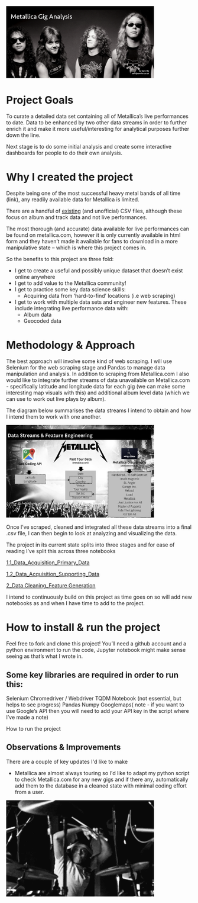 <img src='Assets/readme.png' style="width: 400px;">



# Project Goals

To curate a detailed data set containing all of Metallica’s live performances to date. Data to be enhanced by two other data streams in order to further enrich it and make it more useful/interesting for analytical purposes further down the line. 

Next stage is to do some initial analysis and create some interactive dashboards for people to do their own analysis.

# Why I created the project 

Despite being one of the most successful heavy metal bands of all time (link), any readily available data for Metallica is limited. 

There are a handful of [existing](https://www.kaggle.com/conklindata/metallica-song-catalog/version/1) (and unofficial) CSV files, although these focus on album and track data and not live performances.

The most thorough (and accurate) data available for live performances can be found on metallica.com, however it is only currently available in html form and they haven’t made it available for fans to download in a more manipulative state – which is where this project comes in.

So the benefits to this project are three fold:

  - I get to create a useful and possibly unique dataset that doesn’t exist online anywhere
  - I get to add value to the Metallica community!
  - I get to practice some key data science skills: 
    - Acquiring data from ‘hard-to-find’ locations (i.e web scraping)
  - I get to work with multiple data sets and engineer new features. These include integrating live performance data with:
    - Album data
    - Geocoded data

# Methodology & Approach

The best approach will involve some kind of web scraping. I will use Selenium for the web scraping stage and Pandas to manage data manipulation and analysis. In addition to scraping from Metallica.com I also would like to integrate further streams of data unavailable on Metallica.com - specifically latitude and longitude data for each gig (we can make some interesting map visuals with this) and additional album level data (which we can use to work out live plays by album).

The diagram below summarises the data streams I intend to obtain and how I intend them to work with one another.

<img src='Assets/data_streams_and_feature_engineering.jpeg' style="width: 400px;">

Once I’ve scraped, cleaned and integrated all these data streams into a final .csv file, I can then begin to look at analyzing and visualizing the data.

The project in its current state splits into three stages and for ease of reading I’ve split this across three notebooks

[1.1_Data_Acquisition_Primary_Data](https://github.com/kitsamho/Metallica-Gig-Analysis/blob/master/1.1_Data_Acquisition_Primary_Data/1.1_Data_Acquisition_Primary_Data.ipynb)

[1.2_Data_Acquisition_Supporting_Data](https://github.com/kitsamho/Metallica-Gig-Analysis/tree/master/1.2_Data_Acquisition_Supporting_Data)

[2_Data Cleaning_Feature Generation](https://github.com/kitsamho/Metallica-Gig-Analysis/tree/master/2_Data%20Cleaning%20%26%20Feature%20Generation)

I intend to continuously build on this project as time goes on so will add new notebooks as and when I have time to add to the project.

# How to install & run the project

Feel free to fork and clone this project! You’ll need a github account and a python environment to run the code, Jupyter notebook might make sense seeing as that’s what I wrote in.

## Some key libraries are required in order to run this:

Selenium
Chromedriver / Webdriver
TQDM Notebook (not essential, but helps to see progress)
Pandas
Numpy
Googlemaps( note - if you want to use Google’s API then you will need to add your API key in the script where I’ve made a note)

How to run the project

## Observations & Improvements

There are a couple of key updates I'd like to make

  - Metallica are almost always touring so I'd like to adapt my python script to check Metallica.com for any new gigs and if there any, automatically add them to the database in a cleaned state with minimal coding effort from a user. 

<img src='Assets/lars.gif' style="width: 400px;">









